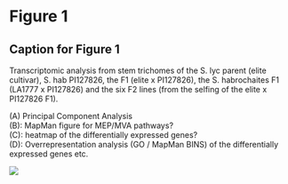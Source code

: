 # Figure 1

## Caption for Figure 1
Transcriptomic analysis from stem trichomes of the S. lyc parent (elite cultivar), S. hab PI127826, the F1 (elite x PI127826), the S. habrochaites F1 (LA1777 x PI127826) and the six F2 lines (from the selfing of the elite x PI127826 F1).  

(A) Principal Component Analysis   
(B): MapMan figure for MEP/MVA pathways?  
(C): heatmap of the differentially expressed genes?   
(D): Overrepresentation analysis (GO / MapMan BINS) of the differentially expressed genes etc.  

![]([./DEseq_analysis/ABC_transporters_heatmap_scaled.png)
